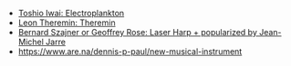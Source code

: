 - [Toshio Iwai: Electroplankton]([url](https://en.wikipedia.org/wiki/Electroplankton))
- [Leon Theremin: Theremin]([url](https://en.wikipedia.org/wiki/Theremin))
- [Bernard Szajner or Geoffrey Rose: Laser Harp + popularized by Jean-Michel Jarre]([url](https://en.wikipedia.org/wiki/Laser_harp))
- https://www.are.na/dennis-p-paul/new-musical-instrument
